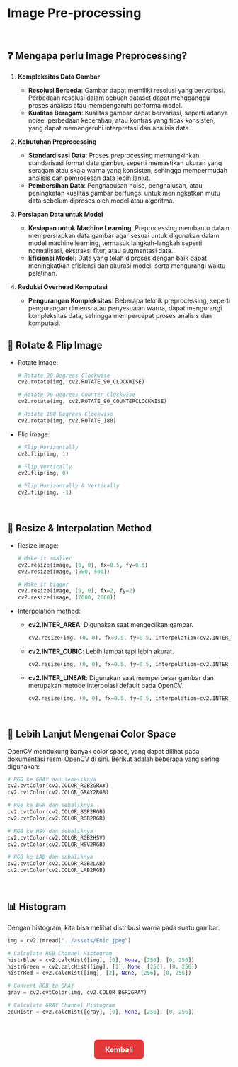 # Image Pre-processing

</br>

## **❓ Mengapa perlu Image Preprocessing?**

1. **Kompleksitas Data Gambar**

   - **Resolusi Berbeda**: Gambar dapat memiliki resolusi yang bervariasi. Perbedaan resolusi dalam sebuah dataset dapat mengganggu proses analisis atau mempengaruhi performa model.
   - **Kualitas Beragam**: Kualitas gambar dapat bervariasi, seperti adanya noise, perbedaan kecerahan, atau kontras yang tidak konsisten, yang dapat memengaruhi interpretasi dan analisis data.

2. **Kebutuhan Preprocessing**

   - **Standardisasi Data**: Proses preprocessing memungkinkan standarisasi format data gambar, seperti memastikan ukuran yang seragam atau skala warna yang konsisten, sehingga mempermudah analisis dan pemrosesan data lebih lanjut.
   - **Pembersihan Data**: Penghapusan noise, penghalusan, atau peningkatan kualitas gambar berfungsi untuk meningkatkan mutu data sebelum diproses oleh model atau algoritma.

3. **Persiapan Data untuk Model**

   - **Kesiapan untuk Machine Learning**: Preprocessing membantu dalam mempersiapkan data gambar agar sesuai untuk digunakan dalam model machine learning, termasuk langkah-langkah seperti normalisasi, ekstraksi fitur, atau augmentasi data.
   - **Efisiensi Model**: Data yang telah diproses dengan baik dapat meningkatkan efisiensi dan akurasi model, serta mengurangi waktu pelatihan.

4. **Reduksi Overhead Komputasi**
   - **Pengurangan Kompleksitas**: Beberapa teknik preprocessing, seperti pengurangan dimensi atau penyesuaian warna, dapat mengurangi kompleksitas data, sehingga mempercepat proses analisis dan komputasi.
     </br>

## **🔄 Rotate & Flip Image**

- Rotate image:

  ```python
  # Rotate 90 Degrees Clockwise
  cv2.rotate(img, cv2.ROTATE_90_CLOCKWISE)

  # Rotate 90 Degrees Counter Clockwise
  cv2.rotate(img, cv2.ROTATE_90_COUNTERCLOCKWISE)

  # Rotate 180 Degrees Clockwise
  cv2.rotate(img, cv2.ROTATE_180)
  ```

- Flip image:

  ```python
  # Flip Horizontally
  cv2.flip(img, 1)

  # Flip Vertically
  cv2.flip(img, 0)

  # Flip Horizontally & Vertically
  cv2.flip(img, -1)
  ```

</br>

## **📏 Resize & Interpolation Method**

- Resize image:

  ```python
  # Make it smaller
  cv2.resize(image, (0, 0), fx=0.5, fy=0.5)
  cv2.resize(image, (500, 500))

  # Make it bigger
  cv2.resize(image, (0, 0), fx=2, fy=2)
  cv2.resize(image, (2000, 2000))
  ```

- Interpolation method:

  - **cv2.INTER_AREA**: Digunakan saat mengecilkan gambar.

    ```python
    cv2.resize(img, (0, 0), fx=0.5, fy=0.5, interpolation=cv2.INTER_AREA)
    ```

  - **cv2.INTER_CUBIC**: Lebih lambat tapi lebih akurat.

    ```python
    cv2.resize(img, (0, 0), fx=0.5, fy=0.5, interpolation=cv2.INTER_CUBIC)
    ```

  - **cv2.INTER_LINEAR**: Digunakan saat memperbesar gambar dan merupakan metode interpolasi default pada OpenCV.

    ```python
    cv2.resize(img, (0, 0), fx=0.5, fy=0.5, interpolation=cv2.INTER_LINEAR)
    ```

</br>

## **🌈 Lebih Lanjut Mengenai Color Space**

OpenCV mendukung banyak color space, yang dapat dilihat pada dokumentasi resmi OpenCV [di sini](https://docs.opencv.org/3.4/d8/d01/group__imgproc__color__conversions.html). Berikut adalah beberapa yang sering digunakan:

```python
# RGB ke GRAY dan sebaliknya
cv2.cvtColor(cv2.COLOR_RGB2GRAY)
cv2.cvtColor(cv2.COLOR_GRAY2RGB)

# RGB ke BGR dan sebaliknya
cv2.cvtColor(cv2.COLOR_BGR2RGB)
cv2.cvtColor(cv2.COLOR_RGB2BGR)

# RGB ke HSV dan sebaliknya
cv2.cvtColor(cv2.COLOR_RGB2HSV)
cv2.cvtColor(cv2.COLOR_HSV2RGB)

# RGB ke LAB dan sebaliknya
cv2.cvtColor(cv2.COLOR_RGB2LAB)
cv2.cvtColor(cv2.COLOR_LAB2RGB)
```

</br>

## 📊 Histogram

Dengan histogram, kita bisa melihat distribusi warna pada suatu gambar.

```python
img = cv2.imread("../assets/Enid.jpeg")

# Calculate RGB Channel Histogram
histrBlue = cv2.calcHist([img], [0], None, [256], [0, 256])
histrGreen = cv2.calcHist([img], [1], None, [256], [0, 256])
histrRed = cv2.calcHist([img], [2], None, [256], [0, 256])

# Convert RGB to GRAY
gray = cv2.cvtColor(img, cv2.COLOR_BGR2GRAY)

# Calculate GRAY Channel Histogram
equHistr = cv2.calcHist([gray], [0], None, [256], [0, 256])
```

</br>

<div style="text-align: center; margin: 24px;">
  <a href="../README.md" style="
    display: inline-block;
    background-color: #e3383a;
    color: #fff;
    padding: 12px 24px;
    font-size: 16px;
    font-weight: bold;
    text-decoration: none;
    border-radius: 8px;
    transition: background-color 0.15s;
  " onmouseover="this.style.backgroundColor='#4caf50';" onmouseout="this.style.backgroundColor='#e3383a';">
    Kembali
  </a>
</div>
